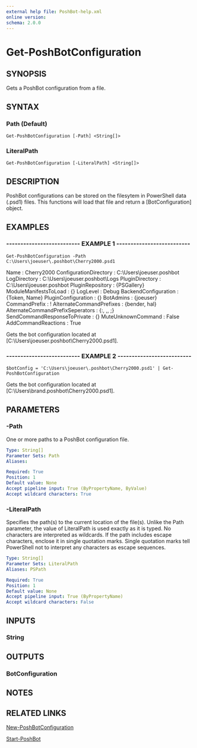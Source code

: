```yaml
---
external help file: PoshBot-help.xml
online version: 
schema: 2.0.0
---
```


# Get-PoshBotConfiguration

## SYNOPSIS
Gets a PoshBot configuration from a file.

## SYNTAX

### Path (Default)
```
Get-PoshBotConfiguration [-Path] <String[]>
```

### LiteralPath
```
Get-PoshBotConfiguration [-LiteralPath] <String[]>
```

## DESCRIPTION
PoshBot configurations can be stored on the filesytem in PowerShell data (.psd1) files.
This functions will load that file and return a \[BotConfiguration\] object.

## EXAMPLES

### -------------------------- EXAMPLE 1 --------------------------
```
Get-PoshBotConfiguration -Path C:\Users\joeuser\.poshbot\Cherry2000.psd1
```

Name                             : Cherry2000
ConfigurationDirectory           : C:\Users\joeuser\.poshbot
LogDirectory                     : C:\Users\joeuser\.poshbot\Logs
PluginDirectory                  : C:\Users\joeuser\.poshbot
PluginRepository                 : {PSGallery}
ModuleManifestsToLoad            : {}
LogLevel                         : Debug
BackendConfiguration             : {Token, Name}
PluginConfiguration              : {}
BotAdmins                        : {joeuser}
CommandPrefix                    : !
AlternateCommandPrefixes         : {bender, hal}
AlternateCommandPrefixSeperators : {:, ,, ;}
SendCommandResponseToPrivate     : {}
MuteUnknownCommand               : False
AddCommandReactions              : True

Gets the bot configuration located at \[C:\Users\joeuser\.poshbot\Cherry2000.psd1\].

### -------------------------- EXAMPLE 2 --------------------------
```
$botConfig = 'C:\Users\joeuser\.poshbot\Cherry2000.psd1' | Get-PoshBotConfiguration
```

Gets the bot configuration located at \[C:\Users\brand\.poshbot\Cherry2000.psd1\].

## PARAMETERS

### -Path
One or more paths to a PoshBot configuration file.

```yaml
Type: String[]
Parameter Sets: Path
Aliases: 

Required: True
Position: 1
Default value: None
Accept pipeline input: True (ByPropertyName, ByValue)
Accept wildcard characters: True
```

### -LiteralPath
Specifies the path(s) to the current location of the file(s).
Unlike the Path parameter, the value of LiteralPath is used exactly as it is typed.
No characters are interpreted as wildcards.
If the path includes escape characters, enclose it in single quotation marks.
Single quotation
marks tell PowerShell not to interpret any characters as escape sequences.

```yaml
Type: String[]
Parameter Sets: LiteralPath
Aliases: PSPath

Required: True
Position: 1
Default value: None
Accept pipeline input: True (ByPropertyName)
Accept wildcard characters: False
```

## INPUTS

### String

## OUTPUTS

### BotConfiguration

## NOTES

## RELATED LINKS

[New-PoshBotConfiguration]()

[Start-PoshBot]()

